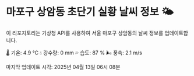
# 마포구 상암동 초단기 실황 날씨 정보 🌤️

이 리포지토리는 기상청 API를 사용하여 서울 마포구 상암동의 날씨 정보를 업데이트합니다. 

🌡️ 기온: 4.9 ℃
💧 강수량: 0 mm
💦 습도: 87 %
🌬️ 풍속: 2.1 m/s

마지막 업데이트 시각: 2025년 04월 13일 06시 08분    
